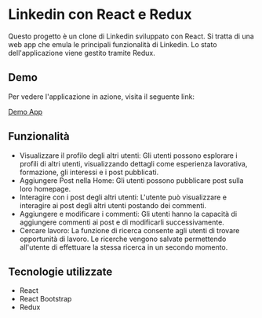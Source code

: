 # Linkedin con React e Redux

Questo progetto è un clone di Linkedin sviluppato con React. Si tratta di una web app che emula le principali funzionalità di Linkedin. Lo stato dell'applicazione viene gestito tramite Redux.

## Demo

Per vedere l'applicazione in azione, visita il seguente link:

[Demo App](https://linkedin-react-redux-2259f.web.app)

  
## Funzionalità

- Visualizzare il profilo degli altri utenti: Gli utenti possono esplorare i profili di altri utenti, visualizzando dettagli come esperienza lavorativa, formazione, gli interessi e i post pubblicati.
- Aggiungere Post nella Home: Gli utenti possono pubblicare post sulla loro homepage.
- Interagire con i post degli altri utenti: L'utente può visualizzare e interagire ai post degli altri utenti postando dei commenti.
- Aggiungere e modificare i commenti: Gli utenti hanno la capacità di aggiungere commenti ai post e di modificarli successivamente.
- Cercare lavoro: La funzione di ricerca consente agli utenti di trovare opportunità di lavoro. Le ricerche vengono salvate permettendo all'utente di effettuare la stessa ricerca in un secondo momento.
   

## Tecnologie utilizzate

- React
- React Bootstrap
- Redux
